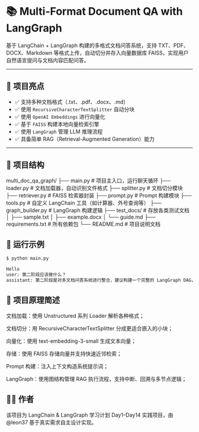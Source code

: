 # 📚 Multi-Format Document QA with LangGraph

基于 LangChain + LangGraph 构建的多格式文档问答系统，支持 TXT、PDF、DOCX、Markdown 等格式上传，自动切分并存入向量数据库 FAISS，实现用户自然语言提问与文档内容匹配问答。

---

## 🚀 项目亮点

- ✅ 支持多种文档格式（.txt、.pdf、.docx、.md）
- ✅ 使用 `RecursiveCharacterTextSplitter` 自动分块
- ✅ 使用 `OpenAI Embeddings` 进行向量化
- ✅ 基于 `FAISS` 构建本地向量检索引擎
- ✅ 使用 `LangGraph` 管理 LLM 推理流程
- ✅ 具备简单 RAG（Retrieval-Augmented Generation）能力

---

## 📁 项目结构

multi_doc_qa_graph/
├── main.py # 项目主入口，运行聊天循环
├── loader.py # 文档加载器，自动识别文件格式
├── splitter.py # 文档切分模块
├── retriever.py # FAISS 检索器封装
├── prompt.py # Prompt 构建模块
├── tools.py # 自定义 LangChain 工具（如计算器、外号查询等）
├── graph_builder.py # LangGraph 构建逻辑
├── test_docs/ # 存放各类测试文档
│ ├── sample.txt
│ ├── example.docx
│ └── guide.md
├── requirements.txt # 所有依赖包
└── README.md # 项目说明文档

## 🧪 运行示例

```bash
$ python main.py

Hello
user: 第二阶段应该做什么？
assistant: 第二阶段是对多文档问答系统进行整合，建议构建一个完整的 LangGraph DAG，实现输入问题、检索上下文、生成回答等阶段串联。
```

## 🧠 项目原理简述
文档加载：使用 Unstructured 系列 Loader 解析各种格式；

文档切分：用 RecursiveCharacterTextSplitter 分成更适合嵌入的小块；

向量化：使用 text-embedding-3-small 生成文本向量；

存储：使用 FAISS 存储向量并支持快速近邻检索；

Prompt 构建：注入上下文构造系统提示词；

LangGraph：使用图结构管理 RAG 执行流程，支持中断、回溯与多节点逻辑；

## 👨‍💻 作者
该项目为 LangChain & LangGraph 学习计划 Day1–Day14 实践项目，由 @leon37 基于真实需求自主设计实现。
